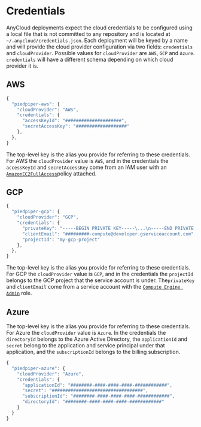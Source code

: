 # Credentials

AnyCloud deployments expect the cloud credentials to be configured using a local file that is not committed to any repository and is located at `~/.anycloud/credentials.json`. Each deployment will be keyed by a name and will provide the cloud provider configuration via two fields:  `credentials` and `cloudProvider`. Possible values for `cloudProvider` are `AWS`, `GCP` and `Azure`. `credentials` will have a different schema depending on which cloud provider it is.

## AWS

```javascript
{
  "piedpiper-aws": {
    "cloudProvider": "AWS",
    "credentials": {
      "accessKeyId": "#####################",
      "secretAccessKey": "###################"
    },
  },
}
```

The top-level key is the alias you provide for referring to these credentials. For AWS the `cloudProvider` value is `AWS`, and in the credentials the `accessKeyId` and `secretAccessKey` come from an IAM user with an [`AmazonEC2FullAccess`](https://console.aws.amazon.com/iam/home#/policies/arn%3Aaws%3Aiam%3A%3Aaws%3Apolicy%2FAmazonEC2FullAccess)policy attached.

## GCP

```javascript
{
  "piedpiper-gcp": {
    "cloudProvider": "GCP",
    "credentials": {
      "privateKey": "-----BEGIN PRIVATE KEY-----\...\n-----END PRIVATE KEY-----\n",
      "clientEmail": "#########-compute@developer.gserviceaccount.com",
      "projectId": "my-gcp-project"
    },
  },
}
```

The top-level key is the alias you provide for referring to these credentials. For GCP the `cloudProvider` value is `GCP`, and in the credentials the `projectId` belongs to the GCP project that the service account is under. The`privateKey` and `clientEmail` come from a service account with the [`Compute Engine Admin`](https://cloud.google.com/compute/docs/access/iam#compute.admin) role.


## Azure

The top-level key is the alias you provide for referring to these credentials. For Azure the `cloudProvider` value is `Azure`. In the credentials the `directoryId` belongs to the Azure Active Directory, the `applicationId` and `secret` belong to the application and service principal under that application, and the `subscriptionId` belongs to the billing subscription.

```javascript
{
  "piedpiper-azure": {
    "cloudProvider": "Azure",
    "credentials": {
      "applicationId": "########-####-####-####-############",
      "secret": "##################################",
      "subscriptionId": "########-####-####-####-############",
      "directoryId": "########-####-####-####-############"
    }
  }
}
```
